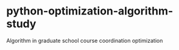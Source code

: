 # python-optimization-algorithm-study
Algorithm in graduate school course coordination optimization
